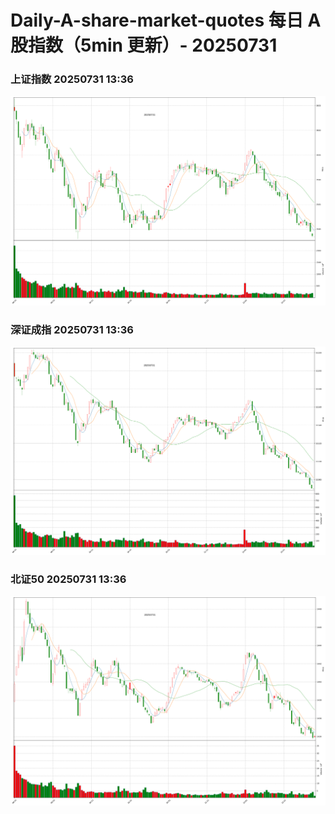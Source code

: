 
# Daily-A-share-market-quotes 每日 A 股指数（5min 更新）- 20250731

### 上证指数 20250731 13:36
![](./fig/2025/7/20250731-sh000001.png)

### 深证成指 20250731 13:36
![](./fig/2025/7/20250731-sz399001.png)

### 北证50 20250731 13:36
![](./fig/2025/7/20250731-bj899050.png)
